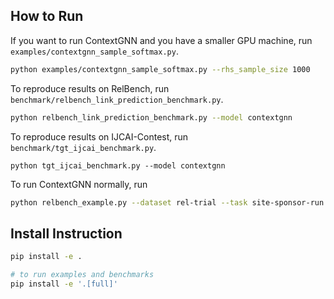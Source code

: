 ## How to Run

If you want to run ContextGNN and you have a smaller GPU machine, run `examples/contextgnn_sample_softmax.py`.

```sh
python examples/contextgnn_sample_softmax.py --rhs_sample_size 1000
```

To reproduce results on RelBench, run `benchmark/relbench_link_prediction_benchmark.py`.

```sh
python relbench_link_prediction_benchmark.py --model contextgnn
```

To reproduce results on IJCAI-Contest, run `benchmark/tgt_ijcai_benchmark.py`.

```
python tgt_ijcai_benchmark.py --model contextgnn
```

To run ContextGNN normally, run

```sh
python relbench_example.py --dataset rel-trial --task site-sponsor-run --model contextgnn
```


## Install Instruction

```sh
pip install -e .

# to run examples and benchmarks
pip install -e '.[full]'
```
